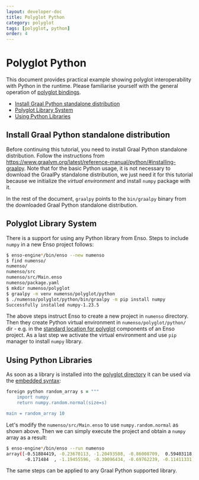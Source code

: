 ```yaml
---
layout: developer-doc
title: Polyglot Python
category: polyglot
tags: [polyglot, python]
order: 4
---
```


# Polyglot Python

This document provides practical example showing polyglot interoperability with
Python in the runtime. Please familiarise yourself with the general operation of
[polyglot bindings](./polyglot-bindings.md).

<!-- MarkdownTOC levels="2,3" autolink="true" -->

- [Install Graal Python standalone distribution](#install-graal-python-standalone-distribution)
- [Polyglot Library System](#polyglot-library-system)
- [Using Python Libraries](#using-python-libraries)

<!-- /MarkdownTOC -->

## Install Graal Python standalone distribution

Before continuing this tutorial, you need to install Graal Python standalone
distribution. Follow the instructions from
https://www.graalvm.org/latest/reference-manual/python/#installing-graalpy. Note
that for the basic Python usage, it is not necessary to download the GraalPy
standalone distribution, we just need it for this tutorial because we initialize
the _virtual environment_ and install `numpy` package with it.

In the rest of the document, `graalpy` points to the `bin/graalpy` binary from
the downloaded Graal Python standalone distribution.

## Polyglot Library System

There is a support for using any Python library from Enso. Steps to include
`numpy` in a new Enso project follows:

```bash
$ enso-engine*/bin/enso --new numenso
$ find numenso/
numenso/
numenso/src
numenso/src/Main.enso
numenso/package.yaml
$ mkdir numenso/polyglot
$ graalpy -m venv numenso/polyglot/python
$ ./numenso/polyglot/python/bin/graalpy -m pip install numpy
Successfully installed numpy-1.23.5
```

The above steps instruct Enso to create a new project in `numenso` directory.
Then they create Python virtual environment in `numenso/polyglot/python/` dir -
e.g. in the
[standard location for polyglot](../distribution/packaging.md#the-polyglot-directory)
components of an Enso project. As a last step we activate the virtual
environment and use `pip` manager to install `numpy` library.

## Using Python Libraries

As soon as a library is installed into the
[polyglot directory](#polyglot-library-system) it can be used via the
[embedded syntax](polyglot-bindings.md#embedded-syntax):

```ruby
foreign python random_array s = """
    import numpy
    return numpy.random.normal(size=s)

main = random_array 10
```

Let's modify the `numenso/src/Main.enso` to use `numpy.random.normal` as shown
above. Then we can simply execute the project and obtain a `numpy` array as a
result:

```bash
$ enso-engine*/bin/enso --run numenso
array([-0.51884419, -0.23670113, -1.20493508, -0.86008709,  0.59403118,
       -0.171484  , -1.19455596, -0.30096434, -0.69762239, -0.11411331])
```

The same steps can be applied to any Graal Python supported library.

